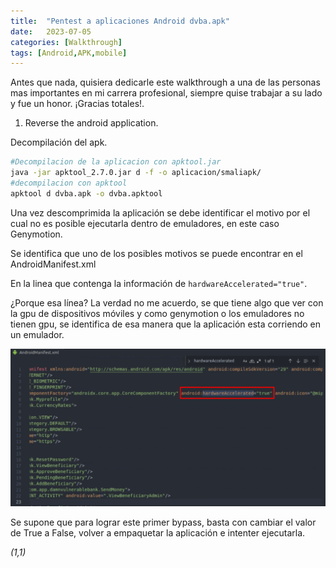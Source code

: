 ```yaml
---
title:  "Pentest a aplicaciones Android dvba.apk"
date:   2023-07-05
categories: [Walkthrough]
tags: [Android,APK,mobile]
---
```


Antes que nada, quisiera dedicarle este walkthrough a una de las personas mas importantes en mi carrera profesional, siempre quise trabajar a su lado y fue un honor.
¡Gracias totales!. 

1. Reverse the android application.

Decompilación del apk. 

``` bash
#Decompilacion de la aplicacion con apktool.jar
java -jar apktool_2.7.0.jar d -f -o aplicacion/smaliapk/
#decompilacion con apktool
apktool d dvba.apk -o dvba.apktool
```
Una vez descomprimida la aplicación se debe identificar el motivo por el cual no es posible ejecutarla dentro de emuladores, en este caso Genymotion. 

Se identifica que uno de los posibles motivos se puede encontrar en el AndroidManifest.xml 

En la linea que contenga la información de `hardwareAccelerated="true"`. 

¿Porque esa línea? La verdad no me acuerdo, se que tiene algo que ver con la gpu de dispositivos móviles y como genymotion o los emuladores no tienen gpu, se identifica de esa manera que la aplicación esta corriendo en un emulador. 

![image](/genes/dvba/hardwareAccelerated.png)

Se supone que para lograr este primer bypass, basta con cambiar el valor de True a False, volver a empaquetar la aplicación e intenter ejecutarla. 



*(1,1)*

<!-- Check out the [Jekyll docs][jekyll] for more info on how to get the most out of Jekyll. File all bugs/feature requests at [Jekyll’s GitHub repo][jekyll-gh]. If you have questions, you can ask them on [Jekyll’s dedicated Help repository][jekyll-help]. -->